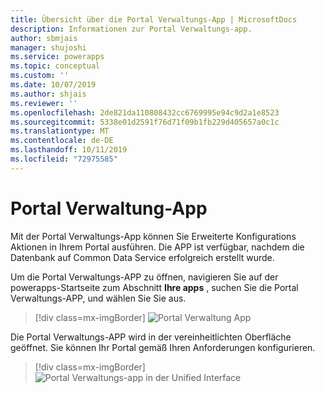 ```yaml
---
title: Übersicht über die Portal Verwaltungs-App | MicrosoftDocs
description: Informationen zur Portal Verwaltungs-app.
author: sbmjais
manager: shujoshi
ms.service: powerapps
ms.topic: conceptual
ms.custom: ''
ms.date: 10/07/2019
ms.author: shjais
ms.reviewer: ''
ms.openlocfilehash: 2de821da110808432cc6769995e94c9d2a1e8523
ms.sourcegitcommit: 5338e01d2591f76d71f09b1fb229d405657a0c1c
ms.translationtype: MT
ms.contentlocale: de-DE
ms.lasthandoff: 10/11/2019
ms.locfileid: "72975585"
---
```

# <a name="portal-management-app"></a>Portal Verwaltung-App

Mit der Portal Verwaltungs-App können Sie Erweiterte Konfigurations Aktionen in Ihrem Portal ausführen. Die APP ist verfügbar, nachdem die Datenbank auf Common Data Service erfolgreich erstellt wurde.

Um die Portal Verwaltungs-APP zu öffnen, navigieren Sie auf der powerapps-Startseite zum Abschnitt **Ihre apps** , suchen Sie die Portal Verwaltungs-APP, und wählen Sie Sie aus.

> [!div class=mx-imgBorder]
> ![Portal Verwaltung App](../media/portal-mgmt.png "Portal Verwaltungs-App")

Die Portal Verwaltungs-APP wird in der vereinheitlichten Oberfläche geöffnet. Sie können Ihr Portal gemäß Ihren Anforderungen konfigurieren.

> [!div class=mx-imgBorder]
> ![Portal Verwaltungs-app in der Unified Interface](../media/portal-mgmt-unified-interface.png "Portal Management-APP auf der Unified Interface")
  